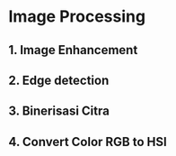 # Image Processing
## 1. Image Enhancement
## 2. Edge detection
## 3. Binerisasi Citra
## 4. Convert Color RGB to HSI
